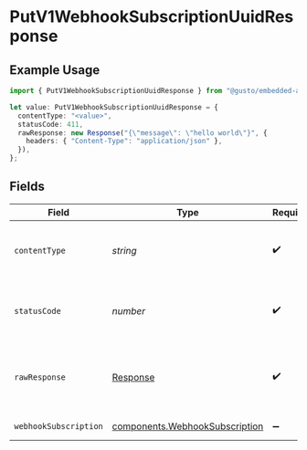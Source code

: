# PutV1WebhookSubscriptionUuidResponse

## Example Usage

```typescript
import { PutV1WebhookSubscriptionUuidResponse } from "@gusto/embedded-api/models/operations";

let value: PutV1WebhookSubscriptionUuidResponse = {
  contentType: "<value>",
  statusCode: 411,
  rawResponse: new Response("{\"message\": \"hello world\"}", {
    headers: { "Content-Type": "application/json" },
  }),
};
```

## Fields

| Field                                                                            | Type                                                                             | Required                                                                         | Description                                                                      |
| -------------------------------------------------------------------------------- | -------------------------------------------------------------------------------- | -------------------------------------------------------------------------------- | -------------------------------------------------------------------------------- |
| `contentType`                                                                    | *string*                                                                         | :heavy_check_mark:                                                               | HTTP response content type for this operation                                    |
| `statusCode`                                                                     | *number*                                                                         | :heavy_check_mark:                                                               | HTTP response status code for this operation                                     |
| `rawResponse`                                                                    | [Response](https://developer.mozilla.org/en-US/docs/Web/API/Response)            | :heavy_check_mark:                                                               | Raw HTTP response; suitable for custom response parsing                          |
| `webhookSubscription`                                                            | [components.WebhookSubscription](../../models/components/webhooksubscription.md) | :heavy_minus_sign:                                                               | Example response                                                                 |